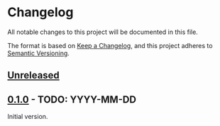 # Changelog

All notable changes to this project will be documented in this file.

The format is based on [Keep a Changelog](https://keepachangelog.com/en/1.1.0/),
and this project adheres to [Semantic Versioning](https://semver.org/spec/v2.0.0.html).

## [Unreleased]

## [0.1.0] - TODO: YYYY-MM-DD

Initial version.

[unreleased]: https://github.com/y86-dev/lkml/compare/v0.1.0...HEAD
[0.1.0]: https://github.com/y86-dev/lkml/releases/tag/v0.1.0
